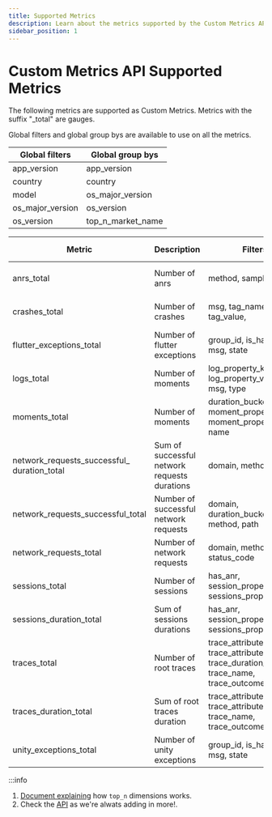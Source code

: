 ```yaml
---
title: Supported Metrics
description: Learn about the metrics supported by the Custom Metrics API
sidebar_position: 1
---
```


# Custom Metrics API Supported Metrics

The following metrics are supported as Custom Metrics. Metrics with the suffix "_total" are gauges.

Global filters and global group bys are available to use on all the metrics.

| Global filters   | Global group bys  |           
|------------------|-------------------|
| app_version      | app_version       |
| country          | country           |
| model            | os_major_version  |
| os_major_version | os_version        |
| os_version       | top_n_market_name |

| Metric                                          | Description                                  | Filters                                                                                      | Group by granularity                                                    | Time granularity           |           
|-------------------------------------------------|----------------------------------------------|----------------------------------------------------------------------------------------------|-------------------------------------------------------------------------|----------------------------|
| anrs_total                                      | Number of anrs                               | method, sample_type                                                                          |                                                                         | five_minute, hourly, daily |
| crashes_total                                   | Number of crashes                            | msg, tag_name, tag_value,                                                                    |                                                                         | five_minute, hourly, daily |
| flutter_exceptions_total                        | Number of flutter exceptions                 | group_id, is_handled, msg, state                                                             | group_id, msg                                                           | five_minute, hourly, daily |
| logs_total                                      | Number of moments                            | log_property_key, log_property_value, msg, type                                              | log_property_value                                                      | five_minute, hourly, daily |
| moments_total                                   | Number of moments                            | duration_bucket, moment_property_key, moment_property_value, name                            | duration_bucket, moment_property_value                                  | five_minute, hourly, daily |
| network_requests_successful_<br/>duration_total | Sum of successful network requests durations | domain, method, path                                                                         | top_n_domain, top_n_path                                                | hourly, daily              |
| network_requests_successful_total               | Number of successful network requests        | domain, duration_bucket, method, path                                                        | top_n_domain, top_n_path                                                | hourly, daily              |
| network_requests_total                          | Number of network requests                   | domain, method, path, status_code                                                            | status_code, top_n_domian, top_n_path                                   | five_minute, hourly, daily |
| sessions_total                                  | Number of sessions                           | has_anr, session_property_key, sessions_property_value                                       | session_property_value                                                  | five_minute, hourly, daily |
| sessions_duration_total                         | Sum of sessions durations                    | has_anr, session_property_key, sessions_property_value                                       | session_property_value                                                  | five_minute, hourly, daily |
| traces_total                                    | Number of root traces                        | trace_attribute_key, trace_attribute_value, trace_duration_bucket, trace_name, trace_outcome | trace_attribute_value, trace_duration_bucket, trace_name, trace_outcome | five_minute, hourly, daily |
| traces_duration_total                           | Sum of root traces duration                  | trace_attribute_key, trace_attribute_value, trace_name, trace_outcome                        | trace_attribute_value, trace_name, trace_outcome                        | five_minute, hourly, daily |
| unity_exceptions_total                          | Number of unity exceptions                   | group_id, is_handled, msg, state                                                             | group_id, msg                                                           | five_minute, hourly, daily |

:::info

1. [Document explaining](https://embrace.io/docs/embrace-api/supported_metrics_and_queries/#dimension-reduction---other)
   how `top_n` dimensions works.
2. Check the [API](https://embrace.io/docs/custom-metrics-api/#get-metrics-and-parameters-supported) as we're alwats
   adding in more!.